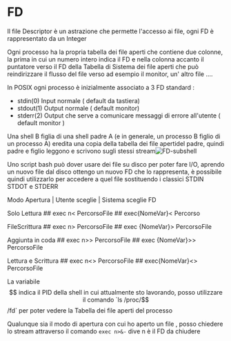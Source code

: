 # FD

Il file Descriptor è un astrazione che permette l'accesso ai file, ogni FD è rappresentato da un Integer 

Ogni processo ha la propria tabella dei file aperti che contiene due colonne, la prima in cui un numero intero indica il FD e nella colonna accanto il puntatore verso il FD della Tabella di Sistema dei file aperti che può reindirizzare il flusso del file verso ad esempio il monitor, un' altro file .... 

In POSIX ogni processo è inizialmente associato a 3 FD standard : 

- stdin(0) Input normale ( default da tastiera)
-  stdout(1) Output normale ( default monitor)
-  stderr(2) Output che serve a comunicare messaggi di errore all'utente ( default monitor )

Una shell B figlia di una shell padre A (e in generale, un processo B figlio di un processo A)  eredita una copia della tabella dei file apertidel padre, quindi padre e figlio leggono e scrivono sugli stessi stream![FD-subshell](htpps://github.com/mega2799/OS/images/FD-subshell.png)

Uno script bash può dover usare dei file su disco per poter fare I/O, aprendo un nuovo file dal disco ottengo un nuovo FD che lo rappresenta, è possibile quindi utilizzarlo per accedere a quel file sostituendo i classici STDIN STDOT e STDERR 

Modo Apertura | 				Utente sceglie									| 		Sistema sceglie FD 

Solo Lettura 	##				exec n<  PercorsoFile    		##					 exec{NomeVar}<   Percorso

FileScrittura  		##			   exec n>   PercorsoFile  			##				  exec  {NomeVar}>   PercorsoFile 

Aggiunta in coda   	##		  exec n>> PercorsoFile 					##		  exec  {NomeVar}>>  PercorsoFile

Lettura e Scrittura  	##		exec n<> PercorsoFile 			##	        exec{NomeVar}<>   PercorsoFile

La variabile $$ indica il PID della shell in cui attualmente sto lavorando, posso utilizzare il comando `ls /proc/$$/fd` per poter vedere la Tabella dei file aperti del processo 

Qualunque sia il modo di apertura con cui ho aperto un file , posso chiedere lo stream attraverso il comando `exec n>&-` dive n è il FD da chiudere



